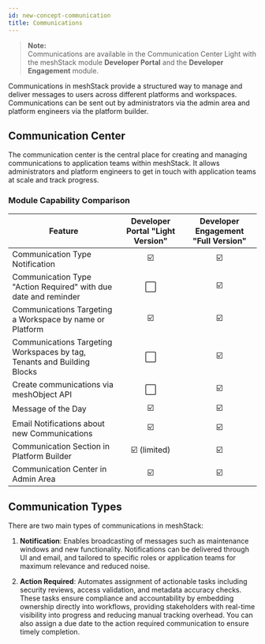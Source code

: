 ```yaml
---
id: new-concept-communication
title: Communications
---
```


> **Note:**  
> Communications are available in the Communication Center Light with the meshStack module **Developer Portal** and the **Developer Engagement** module.

Communications in meshStack provide a structured way to manage and deliver messages to users across different platforms and workspaces. Communications can be sent out by administrators via the admin area and platform engineers via the platform builder.

## Communication Center

The communication center is the central place for creating and managing communications to application teams within meshStack. It allows administrators and platform engineers to get in touch with application teams at scale and track progress.

### Module Capability Comparison

| Feature | Developer Portal "Light Version" | Developer Engagement "Full Version"|
|---|:---:|:---:|
| Communication Type Notification | ☑️ | ☑️ |
| Communication Type "Action Required" with due date and reminder | ⬜ | ☑️ |
| Communications Targeting a Workspace by name or Platform | ☑️ | ☑️ |
| Communications Targeting Workspaces by tag, Tenants and Building Blocks | ⬜ | ☑️ |
| Create communications via meshObject API | ⬜ | ☑️ |
| Message of the Day | ☑️ | ☑️ |
| Email Notifications about new Communications | ☑️ | ☑️ |
| Communication Section in Platform Builder | ☑️ (limited) | ☑️ |
| Communication Center in Admin Area | ☑️ | ☑️ |

## Communication Types

There are two main types of communications in meshStack:

1. **Notification**: Enables broadcasting of messages such as maintenance windows and new functionality. Notifications can be delivered through UI and email, and tailored to specific roles or application teams for maximum relevance and reduced noise.

2. **Action Required**: Automates assignment of actionable tasks including security reviews, access validation, and metadata accuracy checks. These tasks ensure compliance and accountability by embedding ownership directly into workflows, providing stakeholders with real-time visibility into progress and reducing manual tracking overhead. You can also assign a due date to the action required communication to ensure timely completion.
